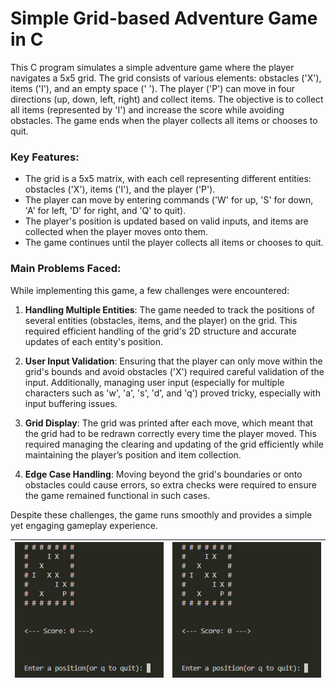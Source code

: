# Simple Grid-based Adventure Game in C

This C program simulates a simple adventure game where the player navigates a 5x5 grid. The grid consists of various elements: obstacles ('X'), items ('I'), and an empty space (' '). The player ('P') can move in four directions (up, down, left, right) and collect items. The objective is to collect all items (represented by 'I') and increase the score while avoiding obstacles. The game ends when the player collects all items or chooses to quit.

### Key Features:
- The grid is a 5x5 matrix, with each cell representing different entities: obstacles ('X'), items ('I'), and the player ('P').
- The player can move by entering commands ('W' for up, 'S' for down, 'A' for left, 'D' for right, and 'Q' to quit).
- The player's position is updated based on valid inputs, and items are collected when the player moves onto them.
- The game continues until the player collects all items or chooses to quit.

### Main Problems Faced:
While implementing this game, a few challenges were encountered:

1. **Handling Multiple Entities**: The game needed to track the positions of several entities (obstacles, items, and the player) on the grid. This required efficient handling of the grid's 2D structure and accurate updates of each entity's position.

2. **User Input Validation**: Ensuring that the player can only move within the grid's bounds and avoid obstacles ('X') required careful validation of the input. Additionally, managing user input (especially for multiple characters such as 'w', 'a', 's', 'd', and 'q') proved tricky, especially with input buffering issues.

3. **Grid Display**: The grid was printed after each move, which meant that the grid had to be redrawn correctly every time the player moved. This required managing the clearing and updating of the grid efficiently while maintaining the player’s position and item collection.

4. **Edge Case Handling**: Moving beyond the grid's boundaries or onto obstacles could cause errors, so extra checks were required to ensure the game remained functional in such cases.

Despite these challenges, the game runs smoothly and provides a simple yet engaging gameplay experience.

|![alt text](image.png)|![alt text](gameplay.gif)|
|-|-|